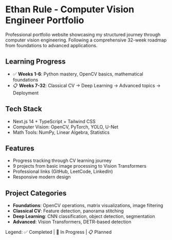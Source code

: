 # Ethan Rule - Computer Vision Engineer Portfolio

Professional portfolio website showcasing my structured journey through computer vision engineering. Following a comprehensive 32-week roadmap from foundations to advanced applications.

## Learning Progress

- ✅ **Weeks 1-6**: Python mastery, OpenCV basics, mathematical foundations
- 📋 **Weeks 7-32**: Classical CV → Deep Learning → Advanced topics → Deployment

## Tech Stack

- Next.js 14 + TypeScript + Tailwind CSS
- Computer Vision: OpenCV, PyTorch, YOLO, U-Net
- Math Tools: NumPy, Linear Algebra, Statistics

## Features

- Progress tracking through CV learning journey
- 9 projects from basic image processing to Vision Transformers
- Professional links (GitHub, LeetCode, LinkedIn)
- Responsive modern design

## Project Categories

- **Foundations**: OpenCV operations, matrix visualizations, image filtering
- **Classical CV**: Feature detection, panorama stitching
- **Deep Learning**: CNN classification, object detection, segmentation
- **Advanced**: Vision Transformers, DETR-based detection

Legend: ✅ Completed | 🚧 In Progress | 📋 Planned
